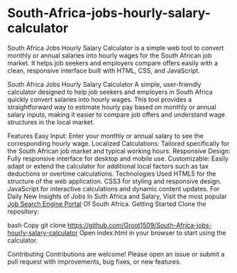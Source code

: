 # South-Africa-jobs-hourly-salary-calculator
South Africa Jobs Hourly Salary Calculator is a simple web tool to convert monthly or annual salaries into hourly wages for the South African job market. It helps job seekers and employers compare offers easily with a clean, responsive interface built with HTML, CSS, and JavaScript. 

South Africa Jobs Hourly Salary Calculator
A simple, user-friendly calculator designed to help job seekers and employers in South Africa quickly convert salaries into hourly wages. This tool provides a straightforward way to estimate hourly pay based on monthly or annual salary inputs, making it easier to compare job offers and understand wage structures in the local market.

Features
Easy Input: Enter your monthly or annual salary to see the corresponding hourly wage.
Localized Calculations: Tailored specifically for the South African job market and typical working hours.
Responsive Design: Fully responsive interface for desktop and mobile use.
Customizable: Easily adapt or extend the calculator for additional local factors such as tax deductions or overtime calculations.
Technologies Used
HTML5 for the structure of the web application.
CSS3 for styling and responsive design.
JavaScript for interactive calculations and dynamic content updates.
For Daily New Insights of Jobs In Suth Africa and Salary, Visit the most popular <a href="https://www.entryleveljobs.co.za/">Job Search Engine Portal</a>
 Of South Africa.
Getting Started
Clone the repository:

bash
Copy
git clone https://github.com/Groot1509/South-Africa-jobs-hourly-salary-calculator
Open index.html in your browser to start using the calculator.

Contributing
Contributions are welcome! Please open an issue or submit a pull request with improvements, bug fixes, or new features.
